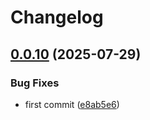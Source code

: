 # Changelog

## [0.0.10](https://github.com/MattKobayashi/leave-calculator/compare/v0.0.9...v0.0.10) (2025-07-29)


### Bug Fixes

* first commit ([e8ab5e6](https://github.com/MattKobayashi/leave-calculator/commit/e8ab5e61b9bdd85f9e9e5fdb2ae664e4ab4d7d52))
